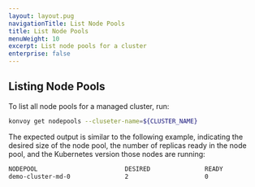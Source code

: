 ```yaml
---
layout: layout.pug
navigationTitle: List Node Pools
title: List Node Pools
menuWeight: 10
excerpt: List node pools for a cluster
enterprise: false
---
```


## Listing Node Pools

To list all node pools for a managed cluster, run:

```sh
konvoy get nodepools --cluseter-name=${CLUSTER_NAME}
```

The expected output is similar to the following example, indicating the desired size of the node pool, the number of replicas ready in the node pool, and the Kubernetes version those nodes are running:

```sh
NODEPOOL                        DESIRED               READY               KUBERNETES VERSION
demo-cluster-md-0               2                     0                   v1.21.3
```
